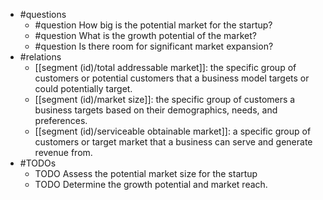 - #questions
	- #question How big is the potential market for the startup?
	- #question What is the growth potential of the market?
	- #question Is there room for significant market expansion?
- #relations
	- [[segment (id)/total addressable market]]: the specific group of customers or potential customers that a business model targets or could potentially target.
	- [[segment (id)/market size]]: the specific group of customers a business targets based on their demographics, needs, and preferences.
	- [[segment (id)/serviceable obtainable market]]: a specific group of customers or target market that a business can serve and generate revenue from.
- #TODOs
	- TODO Assess the potential market size for the startup
	- TODO  Determine the growth potential and market reach.











